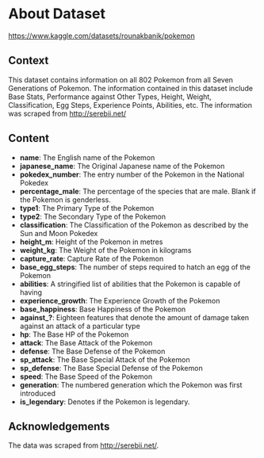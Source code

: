 # About Dataset

https://www.kaggle.com/datasets/rounakbanik/pokemon

## Context

This dataset contains information on all 802 Pokemon from all Seven Generations of Pokemon. The information contained in this dataset include Base Stats, Performance against Other Types, Height, Weight, Classification, Egg Steps, Experience Points, Abilities, etc. The information was scraped from http://serebii.net/

## Content

 * **name**: The English name of the Pokemon
 * **japanese_name**: The Original Japanese name of the Pokemon
 * **pokedex_number**: The entry number of the Pokemon in the National Pokedex
 * **percentage_male**: The percentage of the species that are male. Blank if the Pokemon is genderless.
 * **type1**: The Primary Type of the Pokemon
 * **type2**: The Secondary Type of the Pokemon
 * **classification**: The Classification of the Pokemon as described by the Sun and Moon Pokedex
 * **height_m**: Height of the Pokemon in metres
 * **weight_kg**: The Weight of the Pokemon in kilograms
 * **capture_rate**: Capture Rate of the Pokemon
 * **base_egg_steps**: The number of steps required to hatch an egg of the Pokemon
 * **abilities**: A stringified list of abilities that the Pokemon is capable of having
 * **experience_growth**: The Experience Growth of the Pokemon
 * **base_happiness**: Base Happiness of the Pokemon
 * **against_?**: Eighteen features that denote the amount of damage taken against an attack of a particular type
 * **hp**: The Base HP of the Pokemon
 * **attack**: The Base Attack of the Pokemon
 * **defense**: The Base Defense of the Pokemon
 * **sp_attack**: The Base Special Attack of the Pokemon
 * **sp_defense**: The Base Special Defense of the Pokemon
 * **speed**: The Base Speed of the Pokemon
 * **generation**: The numbered generation which the Pokemon was first introduced
 * **is_legendary**: Denotes if the Pokemon is legendary.

## Acknowledgements

The data was scraped from http://serebii.net/.